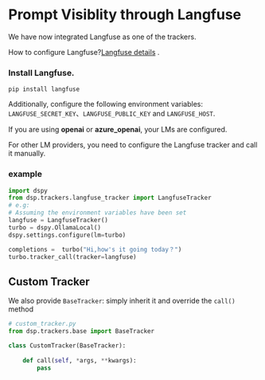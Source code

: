 # Prompt Visiblity through Langfuse

We have now integrated Langfuse as one of the trackers.

How to configure Langfuse?[Langfuse details](https://langfuse.com/docs/deployment/self-host) .

### Install Langfuse.

```shell
pip install langfuse
```

Additionally, configure the following environment variables: `LANGFUSE_SECRET_KEY`、`LANGFUSE_PUBLIC_KEY` and `LANGFUSE_HOST`.

If you are using **openai** or **azure_openai**, your LMs are configured.

For other LM providers, you need to configure the Langfuse tracker and call it manually.

### example

```python
import dspy
from dsp.trackers.langfuse_tracker import LangfuseTracker
# e.g:
# Assuming the environment variables have been set
langfuse = LangfuseTracker()
turbo = dspy.OllamaLocal()
dspy.settings.configure(lm=turbo)

completions =  turbo("Hi,how's it going today？")
turbo.tracker_call(tracker=langfuse)
```

## Custom Tracker

We also provide  `BaseTracker`: simply inherit it and override the `call()` method
```python
# custom_tracker.py
from dsp.trackers.base import BaseTracker

class CustomTracker(BaseTracker):
    
    def call(self, *args, **kwargs):
        pass

```
